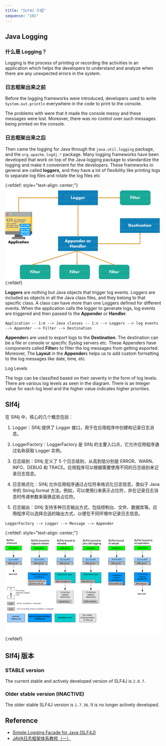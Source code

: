```yaml
---
title: "SLF4J 介绍"
sequence: "101"
---
```


## Java Logging

### 什么是 Logging？

Logging is the process of printing or recording the activities in an application
which helps the developers to understand and analyze when there are any unexpected errors in the system.

### 日志框架出来之前

Before the logging frameworks were introduced,
developers used to write `System.out.println` everywhere in the code to print to the console.

The problems with were that it made the console messy and these messages were lost.
Moreover, there was no control over such messages being printed on the console.

### 日志框架出来之后

Then came the logging for Java through the `java.util.logging` package, and the `org.apache.log4j.*` package.
Many logging frameworks have been developed
that work on top of the Java logging package to standardize the logging and make it convenient for the developers.
These frameworks in general are called **loggers,**
and they have a lot of flexibility like printing logs to separate log files and rotate the log files etc

{:refdef: style="text-align: center;"}
![](/assets/images/java/log/application-logger-appender-filter-destination.png)
{:refdef}

**Loggers** are nothing but Java objects that trigger log events.
Loggers are included as objects in all the Java class files, and they belong to that specific class.
A class can have more than one Loggers defined for different events.
When the application calls the logger to generate logs,
log events are triggered and then passed to the **Appender** or **Handler**.

```text
Application -- 1:m --> Java classes -- 1:n --> Loggers --> log events --> Appender --> Filter --> Destination
```

**Appender**s are used to export logs to the **Destination**.
The destination can be a file or console or specific Syslog servers etc.
These Appenders have components called **Filter**s to filter the log messages from getting exported.
Moreover, The **Layout** in the **Appender**s helps us to add custom formatting to the log messages like date, time, etc

Log Levels

The logs can be classified based on their severity in the form of log levels.
There are various log levels as seen in the diagram.
There is an Integer value for each log level and the higher value indicates higher priorities.



## Slf4j

在 Slf4j 中，核心的几个概念包括：

1. Logger：Slf4j 提供了 Logger 接口，用于在应用程序中创建和记录日志消息。

2. LoggerFactory：LoggerFactory 是 Slf4j 的主要入口点，它允许应用程序通过名称获取 Logger 实例。

3. 日志级别：Slf4j 定义了 5 个日志级别，从高到低分别是 ERROR、WARN、INFO、DEBUG 和 TRACE。应用程序可以根据需要使用不同的日志级别来记录日志信息。

4. 日志格式化：Slf4j 允许应用程序通过占位符来格式化日志信息，类似于 Java 中的 String.format 方法。例如，可以使用{}来表示占位符，并在记录日志消息时传递参数来替换这些占位符。

5. 日志输出：Slf4j 支持多种日志输出方式，包括控制台、文件、数据库等。应用程序可以选择合适的输出方式，以便在不同环境中记录日志信息。

```text
LoggerFactory --> Logger --> Message --> Appender
```

{:refdef: style="text-align: center;"}
![](/assets/images/java/log/slf4j-concrete-bindings.png)
{:refdef}


## Slf4j 版本

### STABLE version

The current stable and actively developed version of SLF4J is `2.0.7`.

### Older stable version (INACTIVE)

The older stable SLF4J version is `1.7.36`.
It is no longer actively developed.

## Reference

- [Simple Logging Facade for Java (SLF4J)](https://slf4j.org/)
- [JAVA日志框架体系教程（一）](https://zhuanlan.zhihu.com/p/598799105)
